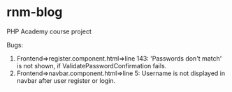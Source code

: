 # rnm-blog
PHP Academy course project

Bugs:
1. Frontend=>register.component.html=>line 143:
'Passwords don't match' is not shown, if ValidatePasswordConfirmation fails.
2. Frontend=>navbar.component.html=>line 5: Username is not displayed in navbar after user register or login.
